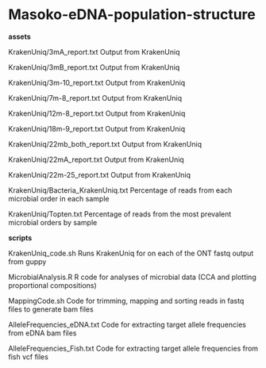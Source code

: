 # Masoko-eDNA-population-structure

**assets**

KrakenUniq/3mA_report.txt  Output from KrakenUniq

KrakenUniq/3mB_report.txt  Output from KrakenUniq

KrakenUniq/3m-10_report.txt  Output from KrakenUniq

KrakenUniq/7m-8_report.txt  Output from KrakenUniq

KrakenUniq/12m-8_report.txt  Output from KrakenUniq

KrakenUniq/18m-9_report.txt  Output from KrakenUniq

KrakenUniq/22mb_both_report.txt  Output from KrakenUniq

KrakenUniq/22mA_report.txt  Output from KrakenUniq

KrakenUniq/22m-25_report.txt  Output from KrakenUniq

KrakenUniq/Bacteria_KrakenUniq.txt Percentage of reads from each microbial order in each sample

KrakenUniq/Topten.txt Percentage of reads from the most prevalent microbial orders by sample

**scripts**

KrakenUniq_code.sh  Runs KrakenUniq for on each of the ONT fastq output from guppy

MicrobialAnalysis.R  R code for analyses of microbial data (CCA and plotting proportional compositions)

MappingCode.sh Code for trimming, mapping and sorting reads in fastq files to generate bam files

AlleleFrequencies_eDNA.txt Code for extracting target allele frequencies from eDNA bam files

AlleleFrequencies_Fish.txt Code for extracting target allele frequencies from fish vcf files




